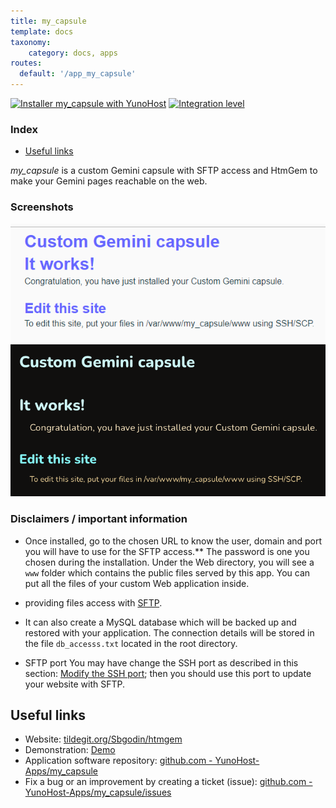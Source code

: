```yaml
---
title: my_capsule
template: docs
taxonomy:
    category: docs, apps
routes:
  default: '/app_my_capsule'
---
```


[![Installer my_capsule with YunoHost](https://install-app.yunohost.org/install-with-yunohost.svg)](https://install-app.yunohost.org/?app=my_capsule) [![Integration level](https://dash.yunohost.org/integration/my_capsule.svg)](https://dash.yunohost.org/appci/app/my_capsule)

### Index

- [Useful links](#useful-links)

*my_capsule* is a custom Gemini capsule with SFTP access and HtmGem to make your Gemini pages reachable on the web.

### Screenshots

![Screenshot of my_capsule](https://github.com/YunoHost-Apps/my_capsule_ynh/blob/master/doc/screenshots/screenshot2.png)
![Screenshot of my_capsule](https://github.com/YunoHost-Apps/my_capsule_ynh/blob/master/doc/screenshots/screenshot1.png)

### Disclaimers / important information

* Once installed, go to the chosen URL to know the user, domain and port you will have to use for the SFTP access.** The password is one you chosen during the installation. Under the Web directory, you will see a `www` folder which contains the public files served by this app. You can put all the files of your custom Web application inside.
* providing files access with [SFTP](https://yunohost.org/en/filezilla).
* It can also create a MySQL database which will be backed up and restored with your application. The connection details will be stored in the file `db_accesss.txt` located in the root directory.

* SFTP port
You may have change the SSH port as described in this section: 
[Modify the SSH port](https://yunohost.org/en/security#modify-the-ssh-port); 
then you should use this port to update your website with SFTP.

## Useful links

+ Website: [tildegit.org/Sbgodin/htmgem](https://tildegit.org/Sbgodin/htmgem)
+ Demonstration: [Demo](https://gmi.sbgodin.fr/htmgem/)
+ Application software repository: [github.com - YunoHost-Apps/my_capsule](https://github.com/YunoHost-Apps/my_capsule_ynh)
+ Fix a bug or an improvement by creating a ticket (issue): [github.com - YunoHost-Apps/my_capsule/issues](https://github.com/YunoHost-Apps/my_capsule_ynh/issues)
